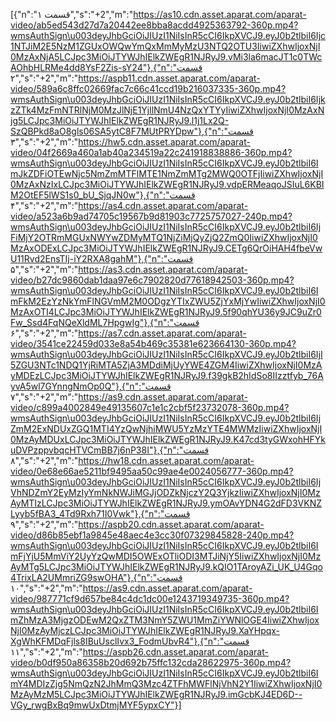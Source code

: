 [{"n":"قسمت ۱","s":"+2","m":"https://as10.cdn.asset.aparat.com/aparat-video/ab5ed543d27d7a20442ee8bba8acdd4925363792-360p.mp4?wmsAuthSign\u003deyJhbGciOiJIUzI1NiIsInR5cCI6IkpXVCJ9.eyJ0b2tlbiI6Ijc1NTJiM2E5NzM1ZGUxOWQwYmQxMmMyMzU3NTQ2OTU3IiwiZXhwIjoxNjI0MzAxNjA5LCJpc3MiOiJTYWJhIElkZWEgR1NJRyJ9.vMi3la6macJT1c0TWcAOhbHLRMe4dd8YsF2Zis-sY24"},{"n":"قسمت ۲","s":"+2","m":"https://aspb11.cdn.asset.aparat.com/aparat-video/589a6c8ffc02669fac7c66c41ccd19b216037335-360p.mp4?wmsAuthSign\u003deyJhbGciOiJIUzI1NiIsInR5cCI6IkpXVCJ9.eyJ0b2tlbiI6IjkzZTk4MzFmNTRlNjM0MzJlNjE1YjllNmU4NzQxYTYyIiwiZXhwIjoxNjI0MzAxNjg5LCJpc3MiOiJTYWJhIElkZWEgR1NJRyJ9.l1j1Lx2Q-SzQBPkd8aO8gls06SA5ytC8F7MUtPRYDpw"},{"n":"قسمت ۳","s":"+2","m":"https://hw5.cdn.asset.aparat.com/aparat-video/04f2669a460a1ab40a234519a22c241918838886-360p.mp4?wmsAuthSign\u003deyJhbGciOiJIUzI1NiIsInR5cCI6IkpXVCJ9.eyJ0b2tlbiI6ImJkZDFiOTEwNjc5NmZmMTFlMTE1NmZmMTg2MWQ0OTFjIiwiZXhwIjoxNjI0MzAxNzIxLCJpc3MiOiJTYWJhIElkZWEgR1NJRyJ9.vdpERMeaqoJSIuL6KBIM2OtEF5lWS1s0_bU_SjqJN0w"},{"n":"قسمت ۴","s":"+2","m":"https://as4.cdn.asset.aparat.com/aparat-video/a523a6b9ad74705c19567b9d81903c7725757027-240p.mp4?wmsAuthSign\u003deyJhbGciOiJIUzI1NiIsInR5cCI6IkpXVCJ9.eyJ0b2tlbiI6IjFiMjY2OTRmMGUxNWYwZDMyMTQ1NjZiMjQyZjQ2ZmQ0IiwiZXhwIjoxNjI0MzAxODExLCJpc3MiOiJTYWJhIElkZWEgR1NJRyJ9.CETg6QrOiHAH4fbeVwU11Rvd2EnsTIj-iY2RXA8gahM"},{"n":"قسمت ۵","s":"+2","m":"https://as3.cdn.asset.aparat.com/aparat-video/b27dc9860dab1daa97e6c7902820d77618942503-360p.mp4?wmsAuthSign\u003deyJhbGciOiJIUzI1NiIsInR5cCI6IkpXVCJ9.eyJ0b2tlbiI6ImFkM2EzYzNkYmFlNGVmM2M0ODgzYTIxZWU5ZjYxMjYwIiwiZXhwIjoxNjI0MzAxOTI4LCJpc3MiOiJTYWJhIElkZWEgR1NJRyJ9.5f90qhYU36y9JC9uZr0Fw_Ssd4FqNQeXldML7HpgwIg"},{"n":"قسمت ۶","s":"+2","m":"https://as7.cdn.asset.aparat.com/aparat-video/3541ce22459d033e8a54b469c35381e623664130-360p.mp4?wmsAuthSign\u003deyJhbGciOiJIUzI1NiIsInR5cCI6IkpXVCJ9.eyJ0b2tlbiI6IjI5ZGU3NTc1NDQ1YjRiMTA5ZjA3MDdiMjUyYWE4ZGM4IiwiZXhwIjoxNjI0MzAyMDEzLCJpc3MiOiJTYWJhIElkZWEgR1NJRyJ9.f39gkB2hIdSo8IIzztfyb_76AyvA5wl7GYnngNmOp0Q"},{"n":"قسمت ۷","s":"+2","m":"https://as9.cdn.asset.aparat.com/aparat-video/c899a4002849e49135607c1e1c2cbf5f23732078-360p.mp4?wmsAuthSign\u003deyJhbGciOiJIUzI1NiIsInR5cCI6IkpXVCJ9.eyJ0b2tlbiI6IjZmM2ExNDUxZGQ1MTI4YzQwNjhiMWU5YzMzYTE4MWMzIiwiZXhwIjoxNjI0MzAyMDUxLCJpc3MiOiJTYWJhIElkZWEgR1NJRyJ9.K47cd3tyGWxohHFYkuDVPzppvbqcHTVCmBB7j6nP38I"},{"n":"قسمت ۸","s":"+2","m":"https://hw18.cdn.asset.aparat.com/aparat-video/0e68e66ae5211bf9495aa50c99ae4e0024056777-360p.mp4?wmsAuthSign\u003deyJhbGciOiJIUzI1NiIsInR5cCI6IkpXVCJ9.eyJ0b2tlbiI6IjVhNDZmY2EyMzIyYmNkNWJiMGJjODZkNjczY2Q3YjkzIiwiZXhwIjoxNjI0MzAyMTIzLCJpc3MiOiJTYWJhIElkZWEgR1NJRyJ9.ymOAvYDN4G2dFD3VKNZLyyb5fBA3_4Td9Rxh71I0Vwk"},{"n":"قسمت ۹","s":"+2","m":"https://aspb20.cdn.asset.aparat.com/aparat-video/d86b85ebf1a9845e48aec4e3cc30f07329845828-240p.mp4?wmsAuthSign\u003deyJhbGciOiJIUzI1NiIsInR5cCI6IkpXVCJ9.eyJ0b2tlbiI6ImFjYjU5MmViY2UyYzQwMDI5OWExOTliODI3MTJiNjY5IiwiZXhwIjoxNjI0MzAyMTg5LCJpc3MiOiJTYWJhIElkZWEgR1NJRyJ9.kQIO1TAroyAZi_UK_U4Gqo4TrixLA2UMmriZG9swOHA"},{"n":"قسمت ۱۰","s":"+2","m":"https://as9.cdn.asset.aparat.com/aparat-video/987771cf9d657be84c4dc1dc00e1243719349735-360p.mp4?wmsAuthSign\u003deyJhbGciOiJIUzI1NiIsInR5cCI6IkpXVCJ9.eyJ0b2tlbiI6ImZhMzA3MjgzODEwM2QxZTM3NmY5ZWU1MmZiYWNlOGE4IiwiZXhwIjoxNjI0MzAyMjczLCJpc3MiOiJTYWJhIElkZWEgR1NJRyJ9.XaYHpqx-XgWhKFMDqFjls8IBuUsclIvx3_FodmUbvR4"},{"n":"قسمت ۱۱","s":"+2","m":"https://aspb26.cdn.asset.aparat.com/aparat-video/b0df950a86358b20d692b75ffc132cda28622975-360p.mp4?wmsAuthSign\u003deyJhbGciOiJIUzI1NiIsInR5cCI6IkpXVCJ9.eyJ0b2tlbiI6ImY4MDIzZjg5NmQzN2JhMmQ3Mzc4ZTFhMWFlNjVhN2Y1IiwiZXhwIjoxNjI0MzAyMzM5LCJpc3MiOiJTYWJhIElkZWEgR1NJRyJ9.imGcbKJ4ED6D--VGy_rwgBxBq9mwUxDtmjMYF5ypxCY"}]
